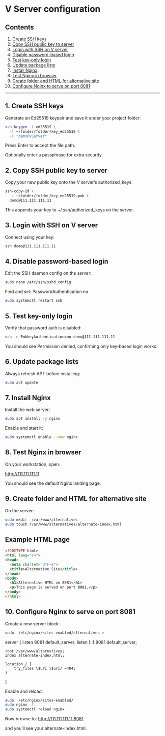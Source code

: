 # V Server configuration

## Contents
1. [Create SSH keys](#1-create-ssh-keys)  
2. [Copy SSH public key to server](#2-copy-ssh-public-key-to-server)  
3. [Login with SSH on V server](#3-login-with-ssh-on-v-server)  
4. [Disable password-based login](#4-disable-password-based-login)  
5. [Test key-only login](#5-test-key-only-login)  
6. [Update package lists](#6-update-package-lists)  
7. [Install Nginx](#7-install-nginx)  
8. [Test Nginx in browser](#8-test-nginx-in-browser)  
9. [Create folder and HTML for alternative site](#9-create-folder-and-html-for-alternative-site)  
10. [Configure Nginx to serve on port 8081](#10-configure-nginx-to-serve-on-port-8081)  

---

## 1. Create SSH keys

Generate an Ed25519 keypair and save it under your project folder:
```bash
ssh-keygen -t ed25519 \
  -f ~/folder/folder/key_ed25519 \
  -C "demo@VServer"
``` 

Press Enter to accept the file path.

Optionally enter a passphrase for extra security.


## 2. Copy SSH public key to server
Copy your new public key onto the V server’s authorized_keys:

```bash
ssh-copy-id \
  -i ~/folder/folder/key_ed25519.pub \
  demo@111.111.111.11
  ``` 

This appends your key to ~/.ssh/authorized_keys on the server.


## 3. Login with SSH on V server
Connect using your key:

```bash
ssh demo@111.111.111.11
``` 


## 4. Disable password-based login
Edit the SSH daemon config on the server:

```bash
sudo nano /etc/ssh/sshd_config
``` 

Find and set:
PasswordAuthentication no

```bash
sudo systemctl restart ssh
``` 

## 5. Test key-only login
Verify that password auth is disabled:

```bash
ssh -o PubkeyAuthentication=no demo@111.111.111.11
``` 

You should see Permission denied, confirming only key-based login works.


## 6. Update package lists
Always refresh APT before installing:

```bash
sudo apt update
``` 


## 7. Install Nginx
Install the web server:

```bash
sudo apt install -y nginx
``` 

Enable and start it:

```bash
sudo systemctl enable --now nginx
```


## 8. Test Nginx in browser
On your workstation, open:

http://111.111.111.11

You should see the default Nginx landing page.


## 9. Create folder and HTML for alternative site
On the server:

```bash
sudo mkdir  /var/www/alternatives
sudo touch /var/www/alternatives/alternate-index.html
``` 


## Example HTML page

```html
<!DOCTYPE html>
<html lang="en">
<head>
  <meta charset="UTF-8">
  <title>Alternative Site</title>
</head>
<body>
  <h1>Alternative HTML on 8081</h1>
  <p>This page is served on port 8081.</p>
</body>
</html>
```


##  10. Configure Nginx to serve on port 8081
Create a new server block:

```bash
sudo  /etc/nginx/sites-enabled/alternatives >
```

server {
    listen 8081 default_server;
    listen [::]:8081 default_server;

    root /var/www/alternatives;
    index alternate-index.html;

    location / {
        try_files \$uri \$uri/ =404;
    }
}


Enable and reload:

```bash
sudo  /etc/nginx/sites-enabled/
sudo nginx -t
sudo systemctl reload nginx
```

Now browse to:
http://111.111.111.11:8081


and you’ll see your alternate-index.html.